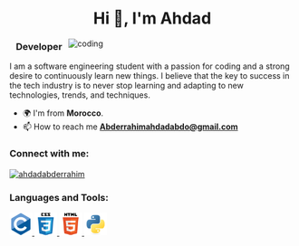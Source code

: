 <h1 align="center">Hi 👋, I'm Ahdad</h1>
<img align="right" alt="coding" width="400" src="https://img.etimg.com/thumb/msid-84146056,width-1200,height-900,imgsize-638053,resizemode-8/20210706_developer-economy_01.jpg">

<h3 align="center">Developer</h3>
<p>I am a software engineering student with a passion for coding and a strong desire to continuously learn new things. I believe that the key to success in the tech industry is to never stop learning and adapting to new technologies, trends, and techniques.</p>

- 🌍 I'm from **Morocco**.
- 📫 How to reach me **Abderrahimahdadabdo@gmail.com**

<h3 align="left">Connect with me:</h3>
<p align="left">
<a href="https://twitter.com/ahdadabderrahim" target="blank"><img align="center" src="https://raw.githubusercontent.com/rahuldkjain/github-profile-readme-generator/master/src/images/icons/Social/twitter.svg" alt="ahdadabderrahim" height="30" width="40" /></a>
</p>

<h3 align="left">Languages and Tools:</h3>
<p align="left"> <a href="https://www.cprogramming.com/" target="_blank" rel="noreferrer"> <img src="https://raw.githubusercontent.com/devicons/devicon/master/icons/c/c-original.svg" alt="c" width="40" height="40"/> </a> <a href="https://www.w3schools.com/css/" target="_blank" rel="noreferrer"> <img src="https://raw.githubusercontent.com/devicons/devicon/master/icons/css3/css3-original-wordmark.svg" alt="css3" width="40" height="40"/> </a> <a href="https://www.w3.org/html/" target="_blank" rel="noreferrer"> <img src="https://raw.githubusercontent.com/devicons/devicon/master/icons/html5/html5-original-wordmark.svg" alt="html5" width="40" height="40"/> </a> <a href="https://www.python.org" target="_blank" rel="noreferrer"> <img src="https://raw.githubusercontent.com/devicons/devicon/master/icons/python/python-original.svg" alt="python" width="40" height="40"/> </a> </p>

>
